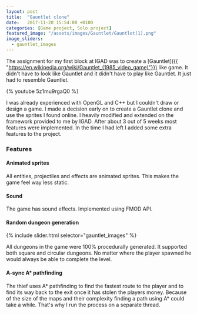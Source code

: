 ```yaml
---
layout: post
title:  "Gauntlet clone"
date:   2017-11-20 15:54:00 +0100
categories: [Game project, Solo project]
featured_image: "/assets/images/Gauntlet/Gauntlet(1).png"
image_sliders:
  - gauntlet_images
---
```

The assignment for my first block at IGAD was to create a [Gauntlet]({{ "https://en.wikipedia.org/wiki/Gauntlet_(1985_video_game)"}}) like game. It didn't have to look like Gauntlet and it didn't have to play like Gauntlet. It just had to resemble Gauntlet.

<!--more-->

{% youtube 5z1mu9rgaQ0 %}

I was already experienced with OpenGL and C++ but I couldn't draw or design a game. I made a decision early on to create a Gauntlet clone and use the sprites I found online. I heavily modified and extended on the framework provided to me by IGAD. After about 3 out of 5 weeks most features were implemented. In the time I had left I added some extra features to the project.
<h3>Features</h3>
<h4>Animated sprites</h4>
All entities, projectiles and effects are animated sprites. This makes the game feel way less static.
<h4>Sound</h4>
The game has sound effects. Implemented using FMOD API.
<h4>Random dungeon generation</h4>

{% include slider.html selector="gauntlet_images" %}

All dungeons in the game were 100% procedurally generated. It supported both square and circular dungeons. No matter where the player spawned he would always be able to complete the level.
<h4>A-sync A* pathfinding</h4>
The thief uses A* pathfinding to find the fastest route to the player and to find its way back to the exit once it has stolen the players money. Because of the size of the maps and their complexity finding a path using A* could take a while. That's why I run the process on a separate thread.
